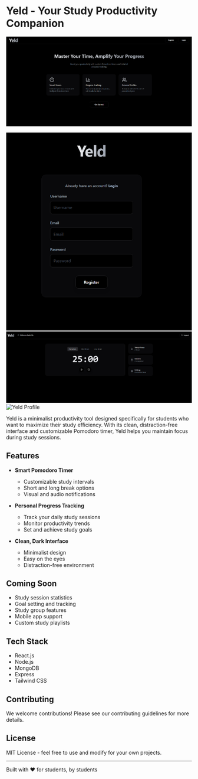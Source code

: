 # Yeld - Your Study Productivity Companion

![Yeld Logo](./README_images/yeld.png)

![Yeld Interface](./yeld_1.png)
![Yeld Timer](./yeld_2.png)
![Yeld Profile](./yeld_3.png)

Yeld is a minimalist productivity tool designed specifically for students who want to maximize their study efficiency. With its clean, distraction-free interface and customizable Pomodoro timer, Yeld helps you maintain focus during study sessions.

## Features

- **Smart Pomodoro Timer**
  - Customizable study intervals
  - Short and long break options
  - Visual and audio notifications

- **Personal Progress Tracking**
  - Track your daily study sessions
  - Monitor productivity trends
  - Set and achieve study goals

- **Clean, Dark Interface**
  - Minimalist design
  - Easy on the eyes
  - Distraction-free environment


## Coming Soon

- Study session statistics
- Goal setting and tracking
- Study group features
- Mobile app support
- Custom study playlists

## Tech Stack

- React.js
- Node.js
- MongoDB
- Express
- Tailwind CSS

## Contributing

We welcome contributions! Please see our contributing guidelines for more details.

## License

MIT License - feel free to use and modify for your own projects.

---

Built with ❤️ for students, by students